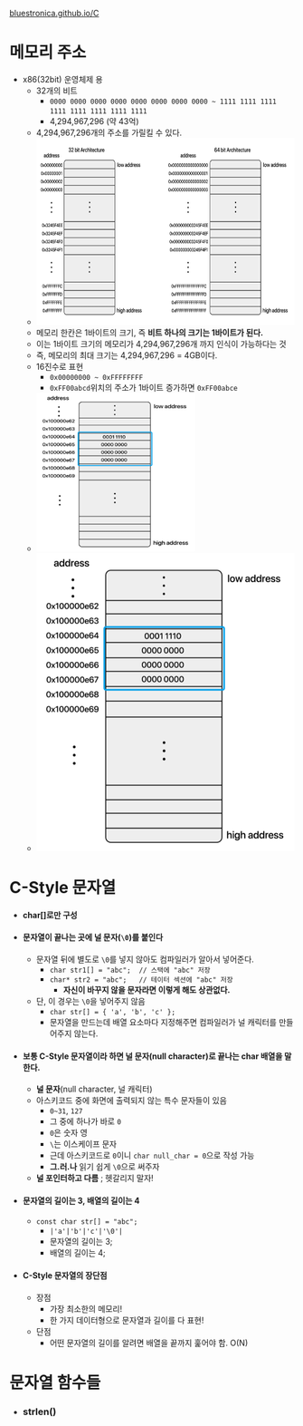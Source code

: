 [bluestronica.github.io/C](https://bluestronica.github.io/C)

# 메모리 주소
- x86(32bit) 운영체제 용
    - 32개의 비트
        - `0000 0000 0000 0000 0000 0000 0000 0000 ~ 1111 1111 1111 1111 1111 1111 1111 1111`
        - 4,294,967,296 (약 43억)
    - 4,294,967,296개의 주소를 가릴킬 수 있다.
    - <img src="Img/address.png" width="600" height="330">
    - 메모리 한칸은 1바이트의 크기, 즉 **비트 하나의 크기는 1바이트가 된다.**
    - 이는 1바이트 크기의 메모리가 4,294,967,296개 까지 인식이 가능하다는 것
    - 즉, 메모리의 최대 크기는 4,294,967,296 = 4GB이다. 
    - 16진수로 표현
        - `0x00000000 ~ 0xFFFFFFFF`
        - `0xFF00abcd`위치의 주소가 1바이트 증가하면 `0xFF00abce`
    - <img src="Img/address2.png" width="280" height="280">
    - ![캡처](Img/address2.png)
# C-Style 문자열
- #### char[]로만 구성

- #### 문자열이 끝나는 곳에 널 문자(`\0`)를 붙인다
    - 문자열 뒤에 별도로 `\0`를 넣지 않아도 컴파일러가 알아서 넣어준다.
        - `char str1[] = "abc";  // 스택에 "abc" 저장`
        - `char* str2 = "abc";   // 테이터 섹션에 "abc" 저장`
            - **자신이 바꾸지 않을 문자라면 이렇게 해도 상관없다.**
    - 단, 이 경우는 `\0`을 넣어주지 않음
        - `char str[] = { 'a', 'b', 'c' };`
        - 문자열을 만드는데 배열 요소마다 지정해주면 컴파일러가 널 캐릭터를 만들어주지 않는다.

- #### 보통 C-Style 문자열이라 하면 널 문자(null character)로 끝나는 char 배열을 말한다.
    - **널 문자**(null character, 널 캐릭터)
    - 아스키코드 중에 화면에 출력되지 않는 특수 문자들이 있음
        - `0~31`, `127`
        - 그 중에 하나가 바로 `0`
        - `0`은 숫자 영
        - `\`는 이스케이프 문자
        - 근데 아스키코드로 `0`이니 `char null_char = 0`으로 작성 가능
        - **그.러.나** 읽기 쉽게 `\0`으로 써주자
    - **널 포인터하고 다름** ; 헷갈리지 말자!

- #### 문자열의 길이는 3, 배열의 길이는 4
    - `const char str[] = "abc";`
        - `|'a'|'b'|'c'|'\0'|`
        - 문자열의 길이는 3;
        - 배열의 길이는 4;

- #### C-Style 문자열의 장단점
    - 장점
        - 가장 최소한의 메모리!
        - 한 가지 데이터형으로 문자열과 길이를 다 표현!
    - 단점
        - 어떤 문자열의 길이를 알려면 배열을 끝까지 훑어야 함. O(N)


# 문자열 함수들
- ### strlen()
